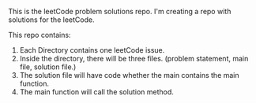 This is the leetCode problem solutions repo.
I'm creating a repo with solutions for the leetCode.

This repo contains:
  1. Each Directory contains one leetCode issue.
  2. Inside the directory, there will be three files. (problem statement, main file, solution file.)
  3. The solution file will have code whether the main contains the main function.
  4. The main function will call the solution method. 
